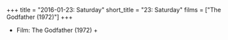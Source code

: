 +++
title = "2016-01-23: Saturday"
short_title = "23: Saturday"
films = ["The Godfather (1972)"]
+++


* Film: The Godfather (1972) +
